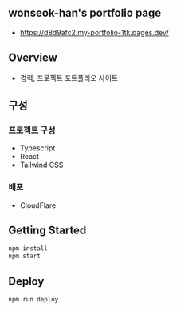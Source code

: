 ## wonseok-han's portfolio page

* https://d8d9afc2.my-portfolio-1tk.pages.dev/


## Overview

* 경력, 프로젝트 포트폴리오 사이트

## 구성

### 프로젝트 구성

* Typescript
* React
* Tailwind CSS


### 배포

* CloudFlare


## Getting Started

```bash
npm install
npm start
```

## Deploy

```bash
npm run deploy
```